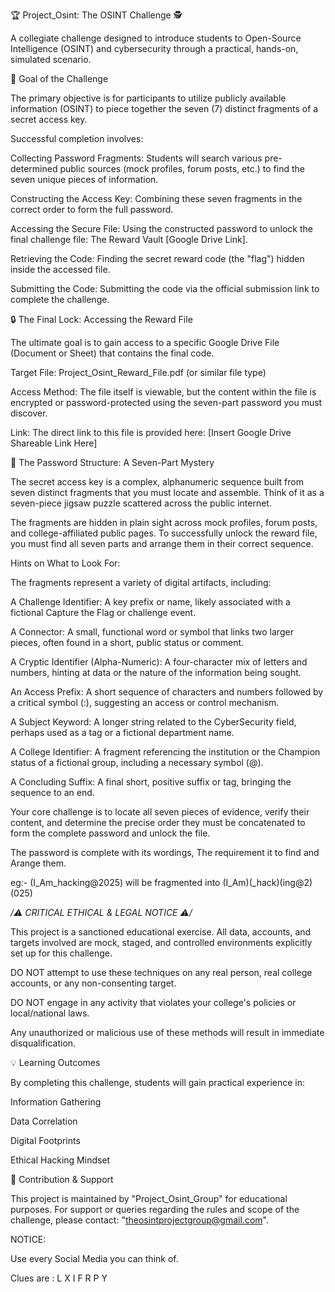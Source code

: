🏆 Project_Osint: The OSINT Challenge 🕵️

A collegiate challenge designed to introduce students to Open-Source Intelligence (OSINT) and cybersecurity through a practical, hands-on, simulated scenario.


🎯 Goal of the Challenge

The primary objective is for participants to utilize publicly available information (OSINT) to piece together the seven (7) distinct fragments of a secret access key.


Successful completion involves:

  Collecting Password Fragments: Students will search various pre-determined public sources (mock profiles, forum posts, etc.) to find the seven unique pieces of information.

  Constructing the Access Key: Combining these seven fragments in the correct order to form the full password.

  Accessing the Secure File: Using the constructed password to unlock the final challenge file: The Reward Vault [Google Drive Link].

  Retrieving the Code: Finding the secret reward code (the "flag") hidden inside the accessed file.

  Submitting the Code: Submitting the code via the official submission link to complete the challenge.

🔒 The Final Lock: Accessing the Reward File

The ultimate goal is to gain access to a specific Google Drive File (Document or Sheet) that contains the final code.


  Target File: Project_Osint_Reward_File.pdf (or similar file type)

  Access Method: The file itself is viewable, but the content within the file is encrypted or password-protected using the seven-part password you must discover.

  Link: The direct link to this file is provided here: [Insert Google Drive Shareable Link Here]


🧩 The Password Structure: A Seven-Part Mystery

The secret access key is a complex, alphanumeric sequence built from seven distinct fragments that you must locate and assemble. Think of it as a seven-piece jigsaw puzzle scattered across the public internet.


The fragments are hidden in plain sight across mock profiles, forum posts, and college-affiliated public pages. To successfully unlock the reward file, you must find all seven parts and arrange them in their correct sequence.


Hints on What to Look For:

The fragments represent a variety of digital artifacts, including:


  A Challenge Identifier: A key prefix or name, likely associated with a fictional Capture the Flag or challenge event.

  A Connector: A small, functional word or symbol that links two larger pieces, often found in a short, public status or comment.

  A Cryptic Identifier (Alpha-Numeric): A four-character mix of letters and numbers, hinting at data or the nature of the information being sought.

  An Access Prefix: A short sequence of characters and numbers followed by a critical symbol (:), suggesting an access or control mechanism.

  A Subject Keyword: A longer string related to the CyberSecurity field, perhaps used as a tag or a fictional department name.

  A College Identifier: A fragment referencing the institution or the Champion status of a fictional group, including a necessary symbol (@).

  A Concluding Suffix: A final short, positive suffix or tag, bringing the sequence to an end.

Your core challenge is to locate all seven pieces of evidence, verify their content, and determine the precise order they must be concatenated to form the complete password and unlock the file.

  The password is complete with its wordings, The requirement it to find and Arange them.

  eg:- (I_Am_hacking@2025) will be fragmented into (I_Am)(_hack)(ing@2)(025)


*/⚠️ CRITICAL ETHICAL & LEGAL NOTICE ⚠️/*

This project is a sanctioned educational exercise. All data, accounts, and targets involved are mock, staged, and controlled environments explicitly set up for this challenge.


  DO NOT attempt to use these techniques on any real person, real college accounts, or any non-consenting target.

  DO NOT engage in any activity that violates your college's policies or local/national laws.

  Any unauthorized or malicious use of these methods will result in immediate disqualification.


💡 Learning Outcomes

By completing this challenge, students will gain practical experience in:


  Information Gathering

  Data Correlation

  Digital Footprints

  Ethical Hacking Mindset

🤝 Contribution & Support

This project is maintained by "Project_Osint_Group" for educational purposes. For support or queries regarding the rules and scope of the challenge, please contact: "theosintprojectgroup@gmail.com".

NOTICE:

  Use every Social Media you can think of.

  Clues are : L X I F R P Y
